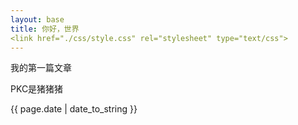 ```yaml
---
layout: base
title: 你好，世界
<link href="./css/style.css" rel="stylesheet" type="text/css">
---
```

<p>我的第一篇文章</p>
<p>PKC是猪猪猪</p>
<p>{{ page.date | date_to_string }}</p>